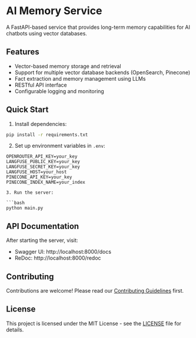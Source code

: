 # AI Memory Service

A FastAPI-based service that provides long-term memory capabilities for AI chatbots using vector databases.

## Features

- Vector-based memory storage and retrieval
- Support for multiple vector database backends (OpenSearch, Pinecone)
- Fact extraction and memory management using LLMs
- RESTful API interface
- Configurable logging and monitoring

## Quick Start

1. Install dependencies:

```bash
pip install -r requirements.txt
```

2. Set up environment variables in `.env`:

````env
OPENROUTER_API_KEY=your_key
LANGFUSE_PUBLIC_KEY=your_key
LANGFUSE_SECRET_KEY=your_key
LANGFUSE_HOST=your_host
PINECONE_API_KEY=your_key
PINECONE_INDEX_NAME=your_index

3. Run the server:

```bash
python main.py
````

## API Documentation

After starting the server, visit:

- Swagger UI: http://localhost:8000/docs
- ReDoc: http://localhost:8000/redoc

## Contributing

Contributions are welcome! Please read our [Contributing Guidelines](CONTRIBUTING.md) first.

## License

This project is licensed under the MIT License - see the [LICENSE](LICENSE) file for details.
